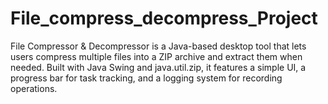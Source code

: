 # File_compress_decompress_Project
File Compressor &amp; Decompressor is a Java-based desktop tool that lets users compress multiple files into a ZIP archive and extract them when needed. Built with Java Swing and java.util.zip, it features a simple UI, a progress bar for task tracking, and a logging system for recording operations.
